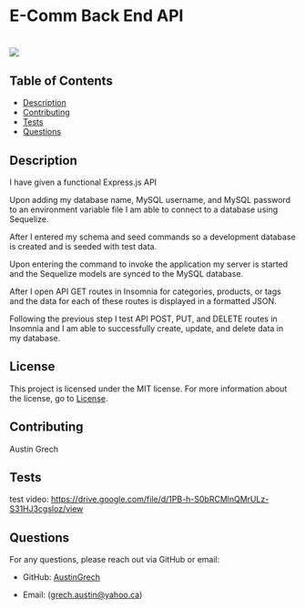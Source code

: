 # E-Comm Back End API

# ![](https://img.shields.io/badge/license-MIT-brightgreen)

## Table of Contents

- [Description](#description)
- [Contributing](#contributing)
- [Tests](#tests)
- [Questions](#questions)

## Description

I have given a functional Express.js API

Upon adding my database name, MySQL username, and MySQL password to an environment variable file I am able to connect to a database using Sequelize.

After I entered my schema and seed commands so a development database is created and is seeded with test data.

Upon entering the command to invoke the application my server is started and the Sequelize models are synced to the MySQL database.

After I open API GET routes in Insomnia for categories, products, or tags and the data for each of these routes is displayed in a formatted JSON.

Following the previous step I test API POST, PUT, and DELETE routes in Insomnia and I am able to successfully create, update, and delete data in my database.

## License

This project is licensed under the MIT license. For more information about the license, go to [License](https://choosealicense.com/licenses/mit/).

## Contributing

Austin Grech

## Tests

test video: https://drive.google.com/file/d/1PB-h-S0bRCMlnQMrULz-S31HJ3cgsloz/view

## Questions

For any questions, please reach out via GitHub or email:

- GitHub: [AustinGrech](https://github.com/AustinGrech)

- Email: (grech.austin@yahoo.ca)
